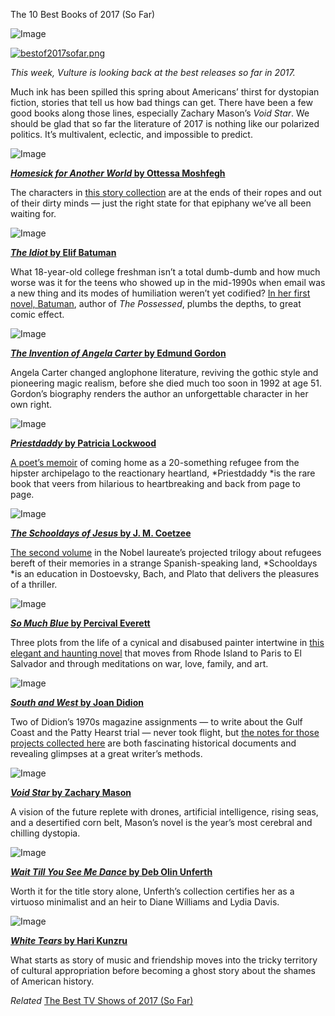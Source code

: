 The 10 Best Books of 2017 (So Far)

 ![Image](../_resources/37ca66cb1c57b3fef898d789e3ce34d6.jpg)

 [![bestof2017sofar.png](../_resources/314b75fd265cd1112f8201c7159a72fb.png)](http://www.vulture.com/news/best-of-2017-so-far/)

*This week, Vulture is looking back at the best releases so far in 2017.*

Much ink has been spilled this spring about Americans’ thirst for dystopian fiction, stories that tell us how bad things can get. There have been a few good books along those lines, especially Zachary Mason’s *Void Star*. We should be glad that so far the literature of 2017 is nothing like our polarized politics. It’s multivalent, eclectic, and impossible to predict.

 ![Image](../_resources/33697d2dd7ad6e0bd27ec9318a678ef0.jpg)

[***Homesick for Another World* by Ottessa Moshfegh**](https://www.amazon.com/Homesick-Another-World-Ottessa-Moshfegh/dp/0399562885/ref=sr_1_1?ie=UTF8&qid=1498251565&sr=8-1&keywords=Homesick+for+Another+World+by+Ottessa+Moshfegh)

The characters in [this story collection](http://www.vulture.com/2017/02/ottessa-moshfeghs-homesick-for-another-world-book-review.html) are at the ends of their ropes and out of their dirty minds — just the right state for that epiphany we’ve all been waiting for.

 ![Image](../_resources/a5ba7f4ffa1633342c058ddfdff61745.jpg)

[***The Idiot* by Elif Batuman**](https://www.amazon.com/Idiot-Elif-Batuman/dp/1594205612/ref=sr_1_1?ie=UTF8&qid=1498251310&sr=8-1&keywords=The+Idiot+by+Elif+Batuman)

What 18-year-old college freshman isn’t a total dumb-dumb and how much worse was it for the teens who showed up in the mid-1990s when email was a new thing and its modes of humiliation weren’t yet codified? [In her first novel, Batuman](http://www.vulture.com/2017/03/elif-batuman-on-writers-block-and-the-magic-of-early-email.html), author of *The Possessed*, plumbs the depths, to great comic effect.

 ![Image](../_resources/9c293521caf98e5b0f840394d1a1718b.jpg)

[***The Invention of Angela Carter* by Edmund Gordon**](https://www.amazon.com/Invention-Angela-Carter-Biography/dp/0190626844/ref=sr_1_1?ie=UTF8&qid=1498251474&sr=8-1&keywords=The+Invention+of+Angela+Carter+by+Edmund+Gordon)

Angela Carter changed anglophone literature, reviving the gothic style and pioneering magic realism, before she died much too soon in 1992 at age 51. Gordon’s biography renders the author an unforgettable character in her own right.

 ![Image](../_resources/638b188b87b2d26d33855d6a36bfd4b7.jpg)

[***Priestdaddy* by Patricia Lockwood**](https://www.amazon.com/Priestdaddy-Memoir-Patricia-Lockwood/dp/1594633738/ref=sr_1_1?ie=UTF8&qid=1498251333&sr=8-1&keywords=Priestdaddy+by+Patricia+Lockwood)

[A poet’s memoir](http://www.vulture.com/2017/04/review-of-priestdaddy-patricia-lockwoods-new-memoir.html) of coming home as a 20-something refugee from the hipster archipelago to the reactionary heartland, *Priestdaddy *is the rare book that veers from hilarious to heartbreaking and back from page to page.

 ![Image](:/539166699a52b4ff9ef53e4b7801c0bb)

[***The Schooldays of Jesus* by J. M. Coetzee**](https://www.amazon.com/Schooldays-Jesus-J-M-Coetzee/dp/0735222665/ref=sr_1_1?ie=UTF8&qid=1498251284&sr=8-1&keywords=The+Schooldays+of+Jesus+by+J.+M.+Coetzee)

[The second volume](http://www.vulture.com/2017/02/is-total-apathy-the-key-to-j-m-coetzee.html) in the Nobel laureate’s projected trilogy about refugees bereft of their memories in a strange Spanish-speaking land, *Schooldays *is an education in Dostoevsky, Bach, and Plato that delivers the pleasures of a thriller.

 ![Image](../_resources/4bb75cab2db4a53f8b0ca52e6da63f5e.jpg)

[***So Much Blue* by Percival Everett**](https://www.amazon.com/So-Much-Blue-Percival-Everett/dp/1555977820/ref=sr_1_1?ie=UTF8&qid=1498251356&sr=8-1&keywords=So+Much+Blue+by+Percival+Everett)

Three plots from the life of a cynical and disabused painter intertwine in [this elegant and haunting novel](http://www.vulture.com/article/percival-everetts-so-much-blue-is-winding-and-beguiling.html) that moves from Rhode Island to Paris to El Salvador and through meditations on war, love, family, and art.

 ![Image](../_resources/15b9f447411c5916c5d1c8a56f568587.jpg)

[***South and West* by Joan Didion**](https://www.amazon.com/South-West-Notebook-Joan-Didion/dp/1524732796/ref=sr_1_1?ie=UTF8&qid=1498251549&sr=8-1&keywords=South+and+West+by+Joan+Didion)

Two of Didion’s 1970s magazine assignments — to write about the Gulf Coast and the Patty Hearst trial — never took flight, but [the notes for those projects collected here](http://www.vulture.com/2017/03/when-joan-didion-visited-the-south-in-1970.html) are both fascinating historical documents and revealing glimpses at a great writer’s methods.

 ![Image](../_resources/f993f2644e6792c7ba980c09d9e06604.jpg)

[***Void Star* by Zachary Mason**](https://www.amazon.com/Void-Star-Novel-Zachary-Mason/dp/0374285063/)

A vision of the future replete with drones, artificial intelligence, rising seas, and a desertified corn belt, Mason’s novel is the year’s most cerebral and chilling dystopia.

 ![Image](../_resources/0b1784b3f32bcd3fed8fa60776347e5e.jpg)

[***Wait Till You See Me Dance* by Deb Olin Unferth**](https://www.amazon.com/Wait-Till-You-See-Dance/dp/1555977685/ref=sr_1_1?ie=UTF8&qid=1498251497&sr=8-1&keywords=Wait+Till+You+See+Me+Dance+by+Deb+Olin+Unferth)

Worth it for the title story alone, Unferth’s collection certifies her as a virtuoso minimalist and an heir to Diane Williams and Lydia Davis.

 ![Image](../_resources/ae6e10c9d22dcbf052272935cc34ab0b.jpg)

[***White Tears* by Hari Kunzru**](https://www.amazon.com/White-Tears-novel-Hari-Kunzru/dp/0451493699/ref=sr_1_1?ie=UTF8&qid=1498251521&sr=8-1&keywords=White+Tears+by+Hari+Kunzru)

What starts as story of music and friendship moves into the tricky territory of cultural appropriation before becoming a ghost story about the shames of American history.

 *Related*  [The Best TV Shows of 2017 (So Far)](http://www.vulture.com/article/best-tv-shows-of-2017-so-far.html)